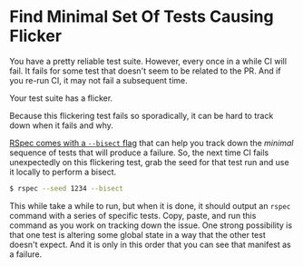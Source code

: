 # Find Minimal Set Of Tests Causing Flicker

You have a pretty reliable test suite. However, every once in a while CI will
fail. It fails for some test that doesn't seem to be related to the PR. And if
you re-run CI, it may not fail a subsequent time.

Your test suite has a flicker.

Because this flickering test fails so sporadically, it can be hard to track
down when it fails and why.

[RSpec comes with a `--bisect`
flag](https://relishapp.com/rspec/rspec-core/docs/command-line/bisect) that can
help you track down the _minimal_ sequence of tests that will produce a
failure. So, the next time CI fails unexpectedly on this flickering test, grab
the seed for that test run and use it locally to perform a bisect.

```bash
$ rspec --seed 1234 --bisect
```

This while take a while to run, but when it is done, it should output an
`rspec` command with a series of specific tests. Copy, paste, and run this
command as you work on tracking down the issue. One strong possibility is that
one test is altering some global state in a way that the other test doesn't
expect. And it is only in this order that you can see that manifest as a
failure.
